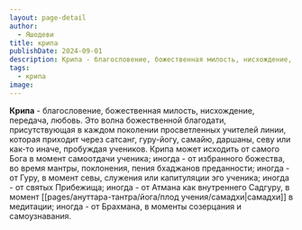 ```yaml
---
layout: page-detail
author:
  - Яшодеви
title: крипа
publishDate: 2024-09-01
description: Крипа - благословение, божественная милость, нисхождение, передача, любовь.
tags:
  - крипа
image:
---
```

**Крипа** - благословение, божественная милость, нисхождение, передача, любовь.
Это волна божественной благодати, присутствующая в каждом поколении просветленных учителей линии, которая приходит через сатсанг, гуру-йогу, самайю, даршаны, севу или как-то иначе, пробуждая учеников. Крипа может исходить от самого Бога в момент самоотдачи ученика; иногда - от избранного божества, во время мантры, поклонения, пения бхаджанов преданности; иногда - от Гуру, в момент севы, служения или капитуляции эго ученика; иногда - от святых Прибежища; иногда - от Атмана как внутреннего Садгуру, в момент [[pages/ануттара-тантра/йога/плод учения/самадхи|самадхи]] в медитации; иногда - от Брахмана, в моменты созерцания и самоузнавания.

